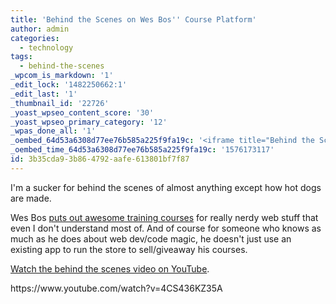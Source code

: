```yaml
---
title: 'Behind the Scenes on Wes Bos'' Course Platform'
author: admin
categories:
  - technology
tags:
  - behind-the-scenes
_wpcom_is_markdown: '1'
_edit_lock: '1482250662:1'
_edit_last: '1'
_thumbnail_id: '22726'
_yoast_wpseo_content_score: '30'
_yoast_wpseo_primary_category: '12'
_wpas_done_all: '1'
_oembed_64d53a6308d77ee76b585a225f9fa19c: '<iframe title="Behind the Scenes - My Course Platform Stack!" width="700" height="394" src="https://www.youtube.com/embed/4CS436KZ35A?feature=oembed" frameborder="0" allow="accelerometer; autoplay; encrypted-media; gyroscope; picture-in-picture" allowfullscreen></iframe>'
_oembed_time_64d53a6308d77ee76b585a225f9fa19c: '1576173117'
id: 3b35cda9-3b86-4792-aafe-613801bf7f87
---
```

<p>I'm a sucker for behind the scenes of almost anything except how hot dogs are made.</p>
<p>Wes Bos <a href="http://wesbos.com/courses/">puts out awesome training courses</a> for really nerdy web stuff that even I don't understand most of. And of course for someone who knows as much as he does about web dev/code magic, he doesn't just use an existing app to run the store to sell/giveaway his courses.</p>
<p><a href="https://www.youtube.com/watch?v=4CS436KZ35A">Watch the behind the scenes video on YouTube</a>.</p>
<p>https://www.youtube.com/watch?v=4CS436KZ35A</p>
